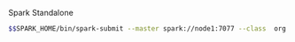 Spark Standalone 

```sh
$$SPARK_HOME/bin/spark-submit --master spark://node1:7077 --class  org.apache.spark.examples.SparkPi ../lib/spark-examples-2.4.4.jar 100
```